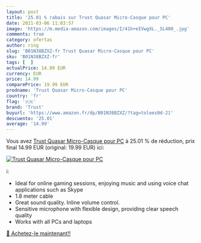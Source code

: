 ```yaml
---
layout: post
title: '25.01 % rabais sur Trust Quasar Micro-Casque pour PC'
date: 2021-03-06 11:03:57
image: 'https://m.media-amazon.com/images/I/41h+eIVwgXL._SL400_.jpg'
comments: true
category: ofertas
author: ring
slug: 'B01N38BZXZ-fr Trust Quasar Micro-Casque pour PC'
sku: 'B01N38BZXZ-fr'
tags: [  ]
actualPrice: 14.99 EUR
currency: EUR
price: 14.99
comparePrice: 19.99 EUR
prodname: 'Trust Quasar Micro-Casque pour PC'
country: 'fr'
flag: '🇫🇷'
brand: 'Trust'
buyurl: 'https://www.amazon.fr/dp/B01N38BZXZ/?tag=tolees0d-21'
descuento: '25.01'
average: '14.99'
---
```


Vous avez [Trust Quasar Micro-Casque pour PC](https://www.amazon.fr/dp/B01N38BZXZ/?tag=tolees0d-21)  à  25.01 % de réduction, prix final  14.99 EUR (original: 19.99 EUR) ici:

[![Trust Quasar Micro-Casque pour PC](https://m.media-amazon.com/images/I/41h+eIVwgXL._SL400_.jpg)](https://www.amazon.fr/dp/B01N38BZXZ/?tag=tolees0d-21)

ℹ️:

- Ideal for online gaming sessions, enjoying music and using voice chat applications such as Skype
- 1.8 meter cable
- Great sound quality. Inline volume control.
- Sensitive microphone with flexible design, providing clear speech quality
- Works with all PCs and laptops

[🛒 Achetez-le maintenant!!](https://www.amazon.fr/dp/B01N38BZXZ/?tag=tolees0d-21)
